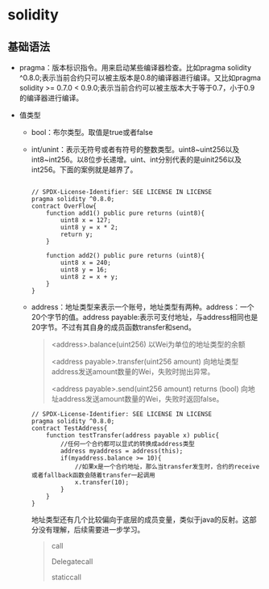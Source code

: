 # solidity

## 基础语法

- pragma：版本标识指令。用来启动某些编译器检查。比如pragma solidity ^0.8.0;表示当前合约只可以被主版本是0.8的编译器进行编译。又比如pragma solidity >= 0.7.0 < 0.9.0;表示当前合约可以被主版本大于等于0.7，小于0.9的编译器进行编译。

- 值类型

  - bool：布尔类型。取值是true或者false

  - int/unint：表示无符号或者有符号的整数类型。uint8~uint256以及int8~int256。以8位步长递增。uint、int分别代表的是uinit256以及int256。下面的案例就是越界了。

    ```solidity
    
    // SPDX-License-Identifier: SEE LICENSE IN LICENSE
    pragma solidity ^0.8.0;
    contract OverFlow{
        function add1() public pure returns (uint8){
            uint8 x = 127;
            uint8 y = x * 2;
            return y;
        }
    
        function add2() public pure returns (uint8){
            uint8 x = 240;
            uint8 y = 16;
            uint8 z = x + y;
        }
    }
    ```

  - address：地址类型来表示一个账号，地址类型有两种。address：一个20个字节的值。address payable:表示可支付地址，与address相同也是20字节。不过有其自身的成员函数transfer和send。

    > \<address>.balance(uint256)   以Wei为单位的地址类型的余额
    >
    > \<address payable>.transfer(uint256 amount) 向地址类型address发送amount数量的Wei，失败时抛出异常。
    >
    > \<address payable>.send(uint256 amount) returns (bool) 向地址address发送amount数量的Wei，失败时返回false。

    ```solidity
    // SPDX-License-Identifier: SEE LICENSE IN LICENSE
    pragma solidity ^0.8.0;
    contract TestAddress{
        function testTransfer(address payable x) public{
            //任何一个合约都可以显式的转换成address类型
            address myaddress = address(this);
            if(myaddress.balance >= 10){
                //如果x是一个合约地址，那么当transfer发生时，合约的receive或者fallback函数会随着transfer一起调用
                x.transfer(10);
            }
        }
    }
    ```

    地址类型还有几个比较偏向于底层的成员变量，类似于java的反射。这部分没有理解，后续需要进一步学习。

    > call
    >
    > Delegatecall
    >
    > staticcall